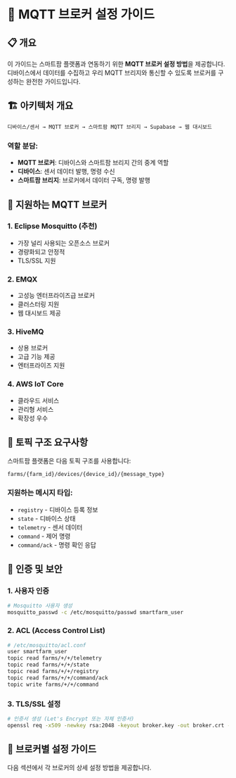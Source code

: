 # 🚀 MQTT 브로커 설정 가이드

## 📋 개요

이 가이드는 스마트팜 플랫폼과 연동하기 위한 **MQTT 브로커 설정 방법**을 제공합니다. 디바이스에서 데이터를 수집하고 우리 MQTT 브리지와 통신할 수 있도록 브로커를 구성하는 완전한 가이드입니다.

## 🏗️ 아키텍처 개요

```
디바이스/센서 → MQTT 브로커 → 스마트팜 MQTT 브리지 → Supabase → 웹 대시보드
```

### 역할 분담:
- **MQTT 브로커**: 디바이스와 스마트팜 브리지 간의 중계 역할
- **디바이스**: 센서 데이터 발행, 명령 수신
- **스마트팜 브리지**: 브로커에서 데이터 구독, 명령 발행

## 🔧 지원하는 MQTT 브로커

### 1. **Eclipse Mosquitto** (추천)
- 가장 널리 사용되는 오픈소스 브로커
- 경량화되고 안정적
- TLS/SSL 지원

### 2. **EMQX**
- 고성능 엔터프라이즈급 브로커
- 클러스터링 지원
- 웹 대시보드 제공

### 3. **HiveMQ**
- 상용 브로커
- 고급 기능 제공
- 엔터프라이즈 지원

### 4. **AWS IoT Core**
- 클라우드 서비스
- 관리형 서비스
- 확장성 우수

## 📡 토픽 구조 요구사항

스마트팜 플랫폼은 다음 토픽 구조를 사용합니다:

```
farms/{farm_id}/devices/{device_id}/{message_type}
```

### 지원하는 메시지 타입:
- `registry` - 디바이스 등록 정보
- `state` - 디바이스 상태
- `telemetry` - 센서 데이터
- `command` - 제어 명령
- `command/ack` - 명령 확인 응답

## 🔐 인증 및 보안

### 1. **사용자 인증**
```bash
# Mosquitto 사용자 생성
mosquitto_passwd -c /etc/mosquitto/passwd smartfarm_user
```

### 2. **ACL (Access Control List)**
```bash
# /etc/mosquitto/acl.conf
user smartfarm_user
topic read farms/+/+/telemetry
topic read farms/+/+/state
topic read farms/+/+/registry
topic read farms/+/+/command/ack
topic write farms/+/+/command
```

### 3. **TLS/SSL 설정**
```bash
# 인증서 생성 (Let's Encrypt 또는 자체 인증서)
openssl req -x509 -newkey rsa:2048 -keyout broker.key -out broker.crt -days 365 -nodes
```

## 🚀 브로커별 설정 가이드

다음 섹션에서 각 브로커의 상세 설정 방법을 제공합니다.

